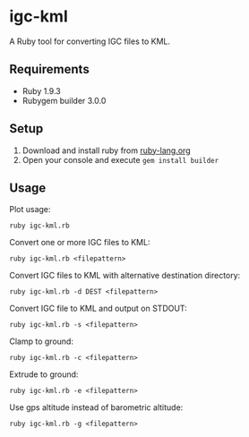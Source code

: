 # igc-kml
A Ruby tool for converting IGC files to KML.

## Requirements

* Ruby 1.9.3
* Rubygem builder 3.0.0

## Setup

1. Download and install ruby from [ruby-lang.org](http://www.ruby-lang.org/en/downloads/)
2. Open your console and execute `gem install builder`

## Usage
Plot usage:

	ruby igc-kml.rb
	
Convert one or more IGC files to KML:

	ruby igc-kml.rb <filepattern>
	
Convert IGC files to KML with alternative destination directory:

	ruby igc-kml.rb -d DEST <filepattern>
	
Convert IGC file to KML and output on STDOUT:

	ruby igc-kml.rb -s <filepattern>
	
Clamp to ground:

	ruby igc-kml.rb -c <filepattern>
	
Extrude to ground:

	ruby igc-kml.rb -e <filepattern>

Use gps altitude instead of barometric altitude:

	ruby igc-kml.rb -g <filepattern>